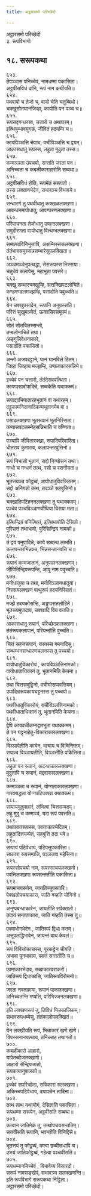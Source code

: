 ```yaml
---
title: अट्ठारसमो परिच्छेदो

---
```

अट्ठारसमो परिच्छेदो  
३. रूपविभागो  


## १८. सरूपकथा

६५३.  
तेपञ्ञास पनिच्चेवं, नामधम्मा पकासिता।  
अट्ठवीसविधं दानि, रूपं नाम कथीयति॥  
६५४.  
पथवापो च तेजो च, वायो चेति चतुब्बिधो।  
चक्खुसोतघानजिव्हा, कायोति पन पञ्च च॥  
६५५.  
रूपसद्दगन्धरसा, चत्तारो च अथापरम्।  
इत्थिपुम्भावयुगळं, जीवितं हदयम्पि च॥  
६५६.  
कायविञ्ञत्ति चेवाथ, वचीविञ्ञत्ति च द्वयम्।  
आकासधातु रूपस्स, लहुता मुदुता तस्स॥  
६५७.  
कम्मञ्ञता उपचयो, सन्तति जरता पन।  
अनिच्चता च कबळीकाराहारोति सब्बथा॥  
६५८.  
अट्ठवीसविधं होति, रूपमेतं सरूपतो।  
तस्स लक्खणभेदेन, सभावञ्च विभावये॥  
६५९.  
सन्धारणं तु पथवीधातु कक्खळलक्खणा।  
आबन्धनमापोधातु, आपग्घरणलक्खणा॥  
६६०.  
परिपाचनता तेजोधातु उण्हत्तलक्खणा।  
समुदीरणता वायोधातु वित्थम्भलक्खणा॥  
६६१.  
सब्बत्थाविनिभुत्तापि, असम्मिस्सकलक्खणा।  
तंतंभावसमुस्सन्नसम्भारेसुपलक्खिता॥  
६६२.  
अञ्ञमञ्ञेनुपत्थद्धा, सेसरूपस्स निस्सया।  
चतुधेवं कलापेसु, महाभूता पवत्तरे॥  
६६३.  
चक्खु सम्भारचक्खुम्हि, सत्तक्खिपटलोचिते।  
कण्हमण्डलमज्झम्हि, पसादोति पवुच्चति॥  
६६४.  
येन चक्खुपसादेन, रूपानि अनुपस्सति।  
परित्तं सुखुमञ्चेतं, ऊकासिरसमूपमं॥  
६६५.  
सोतं सोतबिलस्सन्तो,  
तम्बलोमाचिते तथा।  
अङ्गुलिवेधनाकारे,  
पसादोति पकासितो॥  
६६६.  
अन्तो अजपदट्ठाने, घानं घानबिले ठितम्।  
जिव्हा जिव्हाय मज्झम्हि, उप्पलाकारसन्निभे॥  
६६७.  
इच्चेवं पन चत्तारो, तंतंदेसववत्थिता।  
कायप्पसादोपादिन्ने, सब्बकेति यथाक्कमं॥  
६६८.  
रूपाद्याभिघातारहभूतानं वा यथारहम्।  
दट्ठुकामनिदानादिकम्मभूतानमेव वा॥  
६६९.  
पसादलक्खणा भूतरूपानं भूतनिस्सिता।  
कप्पासपटलस्नेहसन्निभाति च वण्णिता॥  
६७०.  
पञ्चापि जीवितारक्खा, रूपादिपरिवारिता।  
धीतराव कुमाराव, कलापन्तरवुत्तिनो॥  
६७१.  
रूपं निभासो भूतानं, सद्दो निग्घोसनं तथा।  
गन्धो च गन्धनं तत्थ, रसो च रसनीयता॥  
६७२.  
भूतत्तयञ्च फोट्ठब्बं, आपोधातुविवज्जितम्।  
सद्दो अनियतो तत्थ, तदञ्ञे सहवुत्तिनो॥  
६७३.  
चक्खादिपटिहननलक्खणा तु यथाक्कमम्।  
पञ्चेव पञ्चविञ्ञाणवीथिया विसया मता॥  
६७४.  
इत्थिन्द्रियं पनित्थित्तं, इत्थिभावोति देसितो।  
पुरिसत्तं तथाभावो, पुरिसिन्द्रिय नामको॥  
६७५.  
तं द्वयं पनुपादिन्ने, काये सब्बत्थ लब्भति।  
कलापन्तरभिन्नञ्च, भिन्नसन्तानवत्ति च॥  
६७६.  
रूपानं कम्मजातानं, अनुपालनलक्खणम्।  
जीवितिन्द्रियरूपन्ति, आयु नाम पवुच्चति॥  
६७७.  
मनोधातुया च तथा, मनोविञ्ञाणधातुया।  
निस्सयलक्खणं वत्थुरूपं हदयनिस्सितं॥  
६७८.  
मज्झे हदयकोसम्हि, अड्ढप्पसतलोहिते।  
भूतरूपमुपादाय, चक्खादि विय वत्तति॥  
६७९.  
आकासधातु रूपानं, परिच्छेदकलक्खणा।  
तंतंरूपकलापानं, परियन्तोति वुच्चति॥  
६८०.  
चित्तं सहजरूपानं, कायस्स गमनादिसु।  
सन्थम्भनसन्धारणचलनस्स तु पच्चयो॥  
६८१.  
वायोधातुविकारोयं , कायविञ्ञत्तिनामको।  
वायोधाताधिकानं तु, भूतानमिति केचना॥  
६८२.  
तथा चित्तसमुट्ठिनो, वचीघोसप्पवत्तियम्।  
उपादिन्नरूपकायघट्टनस्स तु पच्चयो॥  
६८३.  
पथवीधातुविकारोयं, वचीविञ्ञत्तिनामको।  
पथवीधाताधिकानं तु, भूतानमिति केचना॥  
६८४.  
द्वेपि कायवचीकम्मद्वारभूता यथाक्कमम्।  
ते पन घट्टनाहेतु-विकाराकारलक्खणा॥  
६८५.  
विञ्ञापेतीति कायेन, वाचाय च विचिन्तितम्।  
सयञ्च विञ्ञायतीति, विञ्ञत्तीति पकित्तिता॥  
६८६.  
लहुता पन रूपानं, अदन्धाकारलक्खणा।  
मुदुतापि च रूपानं, मद्दवाकारलक्खणा॥  
६८७.  
कम्मञ्ञता च रूपानं, योग्गताकारलक्खणा।  
गारवथद्धता योग्गपटिपक्खा यथाक्कमं॥  
६८८.  
सप्पायमुतुमाहारं, लभित्वा चित्तसम्पदम्।  
लहू मुदु च कम्मञ्ञं, यदा रूपं पवत्तति॥  
६८९.  
तथापवत्तरूपस्स, पवत्ताकारभेदितम्।  
लहुतादित्तयम्पेतं, सहवुत्ति तदा भवे॥  
६९०.  
सप्पायं पटिवेधाय, पटिपत्तुपकारिता।  
साकारा रूपसम्पत्ति, पञ्ञत्ताव महेसिना॥  
६९१.  
रूपस्सोपचयो नाम, रूपस्साचयलक्खणो।  
पवत्तिलक्खणा रूपसन्ततीति पकासिता॥  
६९२.  
रूपमाचयरूपेन, जायतिच्चुपरूपरि।  
पेक्खतोपचयाकारा, जाति गय्हति योगिनो॥  
६९३.  
अनुप्पबन्धाकारेन, जायतीति सपेक्खतो।  
तदायं सन्तताकारा, जाति गय्हति तस्स तु॥  
६९४.  
एवमाभोगभेदेन , जातिरूपं द्विधा कतम्।  
अत्तूपलद्धिभावेन, जायन्तं वाथ केवलं॥  
६९५.  
रूपं विवित्तोकासस्स, पूरकट्ठेन चीयति।  
अभावा पुनभावाय, पवत्तं सन्ततीति च॥  
६९६.  
एवमाकारभेदाव, सब्बाकारवराकरो।  
जातिरूपं द्विधाकासि, जातिरूपविरोचनो॥  
६९७.  
जरता नवताहाया, रूपानं पाकलक्खणा।  
अनिच्चतन्ति मप्पत्ति, परिभिज्जनलक्खणा॥  
६९८.  
इति लक्खणरूपं तु, तिविधं भिन्नकालिकम्।  
सभावरूपधम्मेसु, तंतंकालोपलक्खितं॥  
६९९.  
येन लक्खीयति रूपं, भिन्नाकारं खणे खणे।  
विपस्सनानयत्थाय, तमिच्चाह तथागतो॥  
७००.  
कबळीकारो आहारो,  
यापेतब्बोजलक्खणो।  
आहारो सेन्द्रियजातो,  
रूपकायानुपालको॥  
७०१.  
इच्चेवं सपरिच्छेदा, सविकारा सलक्खणा।  
अकिच्चपटिवेधाय, दयापन्नेन तादिना॥  
७०२.  
तत्थ तत्थ यथायोगं, देसिताति पकासिता।  
रूपधम्मा सरूपेन, अट्ठवीसति सब्बथा॥  
७०३.  
कत्वान जातिमेकं तु, तत्थोपचयसन्ततिम्।  
सत्तवीसति रूपानि, भवन्तीति विनिद्दिसे॥  
७०४.  
भूतत्तयं तु फोट्ठब्बं, कत्वा छब्बीसधापि च।  
उभयं जातिफोट्ठब्बं, गहेत्वा पञ्चवीसति॥  
७०५.  
रूपधम्मानमिच्चेवं , विभावेय्य विसारदो।  
सरूपं नामसङ्खेपं, सभावञ्च सलक्खणन्ति॥  
इति रूपविभागे सरूपकथा निट्ठिता।  
अट्ठारसमो परिच्छेदो।  